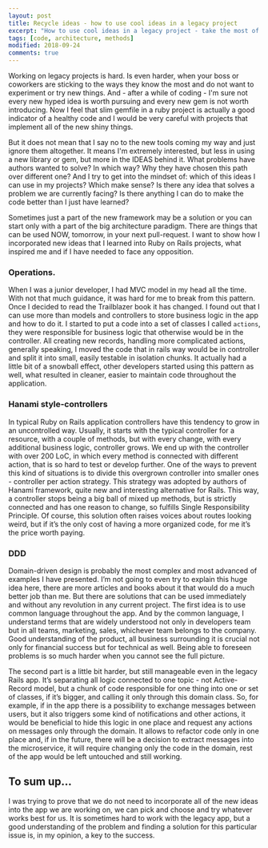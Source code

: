 ```yaml
---
layout: post
title: Recycle ideas - how to use cool ideas in a legacy project
excerpt: "How to use cool ideas in a legacy project - take the most of blogpost, conference talks and use it on your advantage"
tags: [code, architecture, methods]
modified: 2018-09-24
comments: true
---
```


Working on legacy projects is hard. Is even harder, when your boss or coworkers are sticking to the ways they know the most and do not want to experiment or try new things. And - after a while of coding - I'm sure not every new hyped idea is worth pursuing and every new gem is not worth introducing. Now I feel that slim gemfile in a ruby project is actually a good indicator of a healthy code and I would be very careful with projects that implement all of the new shiny things.


But it does not mean that I say no to the new tools coming my way and just ignore them altogether. It means I'm extremely interested, but less in using a new library or gem, but more in the IDEAS behind it. What problems have authors wanted to solve? In which way? Why they have chosen this path over different one? And I try to get into the mindset of: which of this ideas I can use in my projects? Which make sense? Is there any idea that solves a problem we are currently facing? Is there anything I can do to make the code better than I just have learned?


Sometimes just a part of the new framework may be a solution or you can start only with a part of the big architecture paradigm. There are things that can be used NOW, tomorrow, in your next pull-request. I want to show how I incorporated new ideas that I learned into Ruby on Rails projects, what inspired me and if I have needed to face any opposition.


### Operations.

  When I was a junior developer, I had MVC model in my head all the time. With not that much guidance, it was hard for me to break from this pattern. Once I decided to read the Trailblazer book it has changed. I found out that I can use more than models and controllers to store business logic in the app and how to do it. I started to put a code into a set of classes I called `actions`, they were responsible for business logic that otherwise would be in the controller. All creating new records, handling more complicated actions, generally speaking, I moved the code that in rails way would be in controller and split it into small, easily testable in isolation chunks. It actually had a little bit of a snowball effect, other developers started using this pattern as well, what resulted in cleaner, easier to maintain code throughout the application.


### Hanami style-controllers
  In typical Ruby on Rails application controllers have this tendency to grow in an uncontrolled way. Usually, it starts with the typical controller for a resource, with a couple of methods, but with every change, with every additional business logic, controller grows. We end up with the controller with over 200 LoC, in which every method is connected with different action, that is so hard to test or develop further. One of the ways to prevent this kind of situations is to divide this overgrown controller into smaller ones - controller per action strategy. This strategy was adopted by authors of Hanami framework, quite new and interesting alternative for Rails.
  This way, a controller stops being a big ball of mixed up methods, but is strictly connected and has one reason to change, so fulfills Single Responsibility Principle.
  Of course, this solution often raises voices about routes looking weird, but if it’s the only cost of having a more organized code, for me it’s the price worth paying.


### DDD
  Domain-driven design is probably the most complex and most advanced of examples I have presented. I’m not going to even try to explain this huge idea here, there are more articles and books about it that would do a much better job than me. But there are solutions that can be used immediately and without any revolution in any current project.
  The first idea is to use common language throughout the app. And by the common language, I understand terms that are widely understood not only in developers team but in all teams, marketing, sales, whichever team belongs to the company. Good understanding of the product, all business surrounding it is crucial not only for financial success but for technical as well. Being able to foreseen problems is so much harder when you cannot see the full picture.


  The second part is a little bit harder, but still manageable even in the legacy Rails app. It’s separating all logic connected to one topic - not Active-Record model, but a chunk of code responsible for one thing into one or set of classes, if it’s bigger, and calling it only through this domain class. So, for example, if in the app there is a possibility to exchange messages between users, but it also triggers some kind of notifications and other actions, it would be beneficial to hide this logic in one place and request any actions on messages only through the domain. It allows to refactor code only in one place and, if in the future, there will be a decision to extract messages into the microservice, it will require changing only the code in the domain, rest of the app would be left untouched and still working.

## To sum up...
I was trying to prove that we do not need to incorporate all of the new ideas into the app we are working on, we can pick and choose and try whatever works best for us. It is sometimes hard to work with the legacy app, but a good understanding of the problem and finding a solution for this particular issue is, in my opinion, a key to the success.
